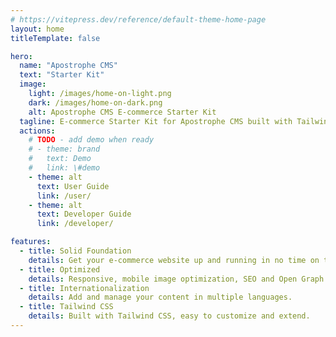```yaml
---
# https://vitepress.dev/reference/default-theme-home-page
layout: home
titleTemplate: false

hero:
  name: "Apostrophe CMS"
  text: "Starter Kit"
  image:
    light: /images/home-on-light.png
    dark: /images/home-on-dark.png
    alt: Apostrophe CMS E-commerce Starter Kit
  tagline: E-commerce Starter Kit for Apostrophe CMS built with Tailwind CSS.
  actions:
    # TODO - add demo when ready
    # - theme: brand
    #   text: Demo
    #   link: \#demo
    - theme: alt
      text: User Guide
      link: /user/
    - theme: alt
      text: Developer Guide
      link: /developer/

features:
  - title: Solid Foundation
    details: Get your e-commerce website up and running in no time on top of Apostrophe CMS best practices.
  - title: Optimized
    details: Responsive, mobile image optimization, SEO and Open Graph.
  - title: Internationalization
    details: Add and manage your content in multiple languages.
  - title: Tailwind CSS
    details: Built with Tailwind CSS, easy to customize and extend.
---
```


